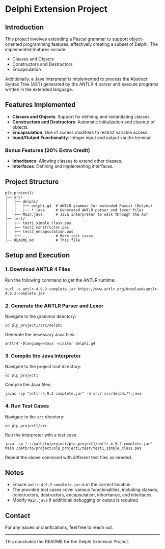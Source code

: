 # Delphi Extension Project

## Introduction
This project involves extending a Pascal grammar to support object-oriented programming features, effectively creating a subset of Delphi. The implemented features include:
- Classes and Objects
- Constructors and Destructors
- Encapsulation

Additionally, a Java interpreter is implemented to process the Abstract Syntax Tree (AST) generated by the ANTLR 4 parser and execute programs written in the extended language.

## Features Implemented
- **Classes and Objects**: Support for defining and instantiating classes.
- **Constructors and Destructors**: Automatic initialization and cleanup of objects.
- **Encapsulation**: Use of access modifiers to restrict variable access.
- **Input/Output Functionality**: Integer input and output via the terminal.

### Bonus Features (20% Extra Credit)
- **Inheritance**: Allowing classes to extend other classes.
- **Interfaces**: Defining and implementing interfaces.

## Project Structure
```
plp_project1/
│── src/
│   ├── delphi/
│   │   ├── delphi.g4  # ANTLR grammar for extended Pascal (Delphi)
│   │   ├── *.java     # Generated ANTLR parser and lexer files
│   ├── Main.java      # Java interpreter to walk through the AST
│── test/
│   ├── test1_simple_class.pas
│   ├── test2_constructor.pas
│   ├── test3_encapsulation.pas
│   ├── ...            # More test cases
│── README.md          # This file
```

## Setup and Execution

### 1. Download ANTLR 4 Files
Run the following command to get the ANTLR runtime:
```
curl -o antlr-4.9.2-complete.jar https://www.antlr.org/download/antlr-4.9.2-complete.jar
```

### 2. Generate the ANTLR Parser and Lexer
Navigate to the grammar directory:
```
cd plp_project1/src/delphi
```
Generate the necessary Java files:
```
antlr4 -Dlanguage=Java -visitor delphi.g4
```

### 3. Compile the Java Interpreter
Navigate to the project root directory:
```
cd plp_project1
```
Compile the Java files:
```
javac -cp "antlr-4.9.2-complete.jar" -d src/ src/delphi/*.java
```

### 4. Run Test Cases
Navigate to the `src` directory:
```
cd plp_project1/src
```
Run the interpreter with a test case:
```
java -cp ".:/path/to/project/plp_project1/antlr-4.9.2-complete.jar" Main /path/to/project/plp_project1/test/test1_simple_class.pas
```

Repeat the above command with different test files as needed.

## Notes
- Ensure `antlr-4.9.2-complete.jar` is in the correct location.
- The provided test cases cover various functionalities, including classes, constructors, destructors, encapsulation, inheritance, and interfaces.
- Modify `Main.java` if additional debugging or output is required.

## Contact
For any issues or clarifications, feel free to reach out.

---
This concludes the README for the Delphi Extension Project.

